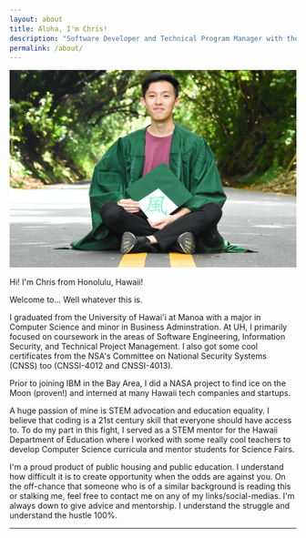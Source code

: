 ```yaml
---
layout: about
title: Aloha, I'm Chris!
description: "Software Developer and Technical Program Manager with the goal of using technology to create value."
permalink: /about/
---
```


<img class="ui fluid centered large image" src="../images/chris.png">

Hi! I'm Chris from Honolulu, Hawaii!

Welcome to... Well whatever this is. 

I graduated from the University of Hawai'i at Manoa with a major in Computer Science and minor in Business Adminstration. 
At UH, I primarily focused on coursework in the areas of Software Engineering, Information Security, and Technical Project Management.
I also got some cool certificates from the NSA's Committee on National Security Systems (CNSS) too (CNSSI-4012 and CNSSI-4013).

Prior to joining IBM in the Bay Area, I did a NASA project to find ice on the Moon (proven!) and interned at many Hawaii tech companies and startups.

A huge passion of mine is STEM advocation and education equality.
I believe that coding is a 21st century skill that everyone should have access to.
To do my part in this fight, I served as a STEM mentor for the Hawaii Department of Education where I worked with some really cool teachers to develop Computer Science curricula and mentor students for Science Fairs.

I'm a proud product of public housing and public education. I understand how difficult it is to create opportunity when the odds are against you. 
On the off-chance that someone who is of a similar background is reading this or stalking me, feel free to contact me on any of my links/social-medias. 
I'm always down to give advice and mentorship. I understand the struggle and understand the hustle 100%. 
<hr>
